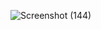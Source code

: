 
![Screenshot (144)](https://github.com/PKLProject/HCMBotDashboard/assets/130622834/87850f32-2bff-43f0-b617-d680af3511cb)
